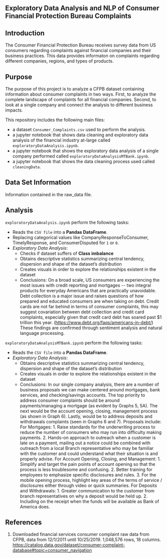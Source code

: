 ## Exploratory Data Analysis and NLP of Consumer Financial Protection Bureau Complaints

## Introduction
The Consumer Financial Protection Bureau receives survey data from US consumers regarding complaints against financial companies and their business practices.  This data provides informaton on complaints regarding different companies, regions, and types of products.

## Purpose
The purpose of this project is to analyze a CFPB dataset containing information about consumer complaints in two ways.  First, to analyze 
the complete landscape of complaints for all financial companies.  Second, to 
look at a single company and connect the analysis to different business impacts.

This repository includes the following main files:

* a dataset `Consumer_Complaints.csv` used to perform the analysis.
* a jupyter notebook that shows data cleaning and exploratory data analysis of the financial industry at-large called `exploratoryDataAnalysis.ipynb`. 
* a jupyter notebook that shows the exploratory data analysis of a single company performed called `exploratoryDataAnalysisMTBank.ipynb`. 
* a jupyter notebook that shows the data cleaning process used called `cleaningData`. 


## Data Set Information
Information contained in the raw_data file.

## Analysis

`exploratoryDataAnalysis.ipynb` perform the following tasks:

* Reads the `CSV file` into a **Pandas DataFrame**.
* Replacing categorical values like CompanyResponseToConsumer, TimelyResponse, and ConsumerDisputed for `1` or `0`.
* *Exploratory Data Analysis*:
    - Checks if dataset suffers of **Class imbalance**
    - Obtains descriptive statistics summarizing central tendency, dispersion and shape of the dataset’s distribution
    - Creates visuals in order to explore the relationships existent in the dataset
    - Conclusions:  On a broad scale, US consumers are experiencing the most issues with credit reporting and mortgages -- two integral products for everyday Americans that are practically unavoidable. Debt collection is a major issue and raises questions of how prepared and educated consumers are when taking on debt. Credit cards are not far behind in terms of consumer complaints, this may suggest covariation between debt collection and credit card complaints, especially given that credit card debt has soared past $1 trillion this year. (https://www.debt.org/faqs/americans-in-debt/)  These findings are confirmed through sentiment analysis and natural language processing.

`exploratoryDataAnalysisMTBank.ipynb` perform the following tasks:

* Reads the `CSV file` into a **Pandas DataFrame**.
* *Exploratory Data Analysis*:
    - Obtains descriptive statistics summarizing central tendency, dispersion and shape of the dataset’s distribution
    - Creates visuals in order to explore the relationships existent in the dataset
    - Conclusions:  In our single company analysis, there are a number of business proposals we can make centered around mortgages, bank services, and checking/savings accounts. The top priority to address consumer complaints should be around payments/managing a mortgage (as evident by Graphs 5, 5A). The next would be the account opening, closing, management process (as shown in Graph 6). Lastly, would be to address deposits and withdrawals complaints (seen in Graphs 6 and 7).  Proposals include: For Mortgages: 1. Raise standards for the underwriting process to reduce the number of consumers who may run into difficulty making payments. 2. Hands-on approach to outreach when a customer is late on a payment, mailing out a notice could be combined with outreach from a local Branch representative who may be familiar with the customer and could understand what their situation is and properly advise. For Account Opening, Closing, and Management: 1. Simplify and target the pain points of account opening so that the process is less troublesome and confusing. 2. Better training for employees to emphasize specific disclosures and rules. 3. For the mobile opening process, highlight key areas of the terms of service / disclosures either through video or quick summaries. For Deposits and Withdrawals: 1. Greater communication to the customer from branch representatives on why a deposit would be held up. 2. Including on the receipt when the funds will be available as Bank of America does.


## References
1. Downloaded financial services consumer complaint raw data from CFPB, data from 12/1/2011 until 10/25/2019.  1,048,576 rows, 18 columns. https://catalog.data.gov/dataset/consumer-complaint-database#topic=consumer_navigation
